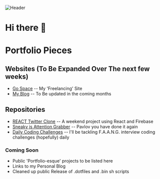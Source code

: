 ![Header](https://media.giphy.com/media/FqdGGgugkC4Xm/giphy.gif)
# Hi there 👋


# Portfolio Pieces

## Websites (To Be Expanded Over The next few weeks)
- [Go Space](https://gospace.com.au) -- My 'Freelancing' Site
- [My Blog](http://www.hamish-fleming.com)  -- To Be updated in the coming months
<!-- 
[Aftershock Australia](https://rts.aftershockpc.com.au) -- Shopify Store
-->
## Repositories
- [REACT Twitter Clone](https://github.com/HamishFleming/Twitter-Clone-Portfolio-Piece)  -- A weekend project using React and Firebase
- [Sneaky js Attention Grabber](https://github.com/HamishFleming/Second-Favourite-Icon) -- Pavlov you  have done it again 
- [Daily Coding Challenges](https://github.com/HamishFleming/DailyCodingChallenge) -- I'll be tackling F.A.A.N.G. interview coding challenges (hopefully) daily

### Coming Soon
- Public 'Portfolio-esque' projects to be listed here
- Links to my Personal Blog
- Cleaned up public Release of .dotfiles and .bin sh scripts






<!--
**HamishFleming/HamishFleming** is a ✨ _special_ ✨ repository because its `README.md` (this file) appears on your GitHub profile.

Here are some ideas to get you started:

- 🔭 I’m currently working on ...
- 🌱 I’m currently learning ...
- 👯 I’m looking to collaborate on ...
- 🤔 I’m looking for help with ...
- 💬 Ask me about ...
- 📫 How to reach me: ...
- 😄 Pronouns: ...
- ⚡ Fun fact: ...
-->
